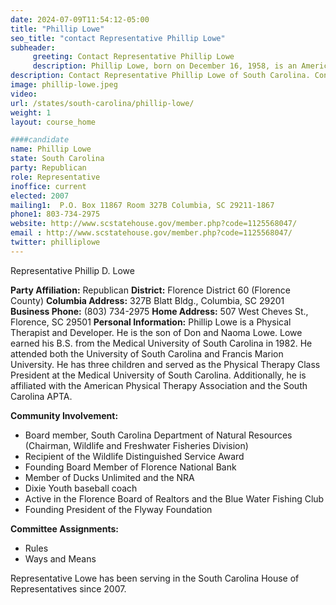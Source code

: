 ```yaml
---
date: 2024-07-09T11:54:12-05:00
title: "Phillip Lowe"
seo_title: "contact Representative Phillip Lowe"
subheader:
     greeting: Contact Representative Phillip Lowe
     description: Phillip Lowe, born on December 16, 1958, is an American politician affiliated with the Republican Party. He has been serving as a member of the South Carolina House of Representatives, representing District 60, since assuming office in 2006.
description: Contact Representative Phillip Lowe of South Carolina. Contact information for Phillip Lowe includes email address, phone number, and mailing address.
image: phillip-lowe.jpeg
video:
url: /states/south-carolina/phillip-lowe/
weight: 1
layout: course_home

####candidate
name: Phillip Lowe
state: South Carolina
party: Republican
role: Representative
inoffice: current
elected: 2007
mailing1:  P.O. Box 11867 Room 327B Columbia, SC 29211-1867
phone1: 803-734-2975
website: http://www.scstatehouse.gov/member.php?code=1125568047/
email : http://www.scstatehouse.gov/member.php?code=1125568047/
twitter: philliplowe
---
```

Representative Phillip D. Lowe

**Party Affiliation:** Republican
**District:** Florence District 60 (Florence County)
**Columbia Address:** 327B Blatt Bldg., Columbia, SC 29201
**Business Phone:** (803) 734-2975
**Home Address:** 507 West Cheves St., Florence, SC 29501
**Personal Information:** Phillip Lowe is a Physical Therapist and Developer. He is the son of Don and Naoma Lowe. Lowe earned his B.S. from the Medical University of South Carolina in 1982. He attended both the University of South Carolina and Francis Marion University. He has three children and served as the Physical Therapy Class President at the Medical University of South Carolina. Additionally, he is affiliated with the American Physical Therapy Association and the South Carolina APTA.

**Community Involvement:**
- Board member, South Carolina Department of Natural Resources (Chairman, Wildlife and Freshwater Fisheries Division)
- Recipient of the Wildlife Distinguished Service Award
- Founding Board Member of Florence National Bank
- Member of Ducks Unlimited and the NRA
- Dixie Youth baseball coach
- Active in the Florence Board of Realtors and the Blue Water Fishing Club
- Founding President of the Flyway Foundation

**Committee Assignments:**
- Rules
- Ways and Means

Representative Lowe has been serving in the South Carolina House of Representatives since 2007.
